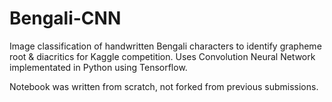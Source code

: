 # Bengali-CNN
Image classification of handwritten Bengali characters to identify grapheme root &amp; diacritics for Kaggle competition. Uses Convolution Neural Network implementated in Python using Tensorflow.

Notebook was written from scratch, not forked from previous submissions. 
